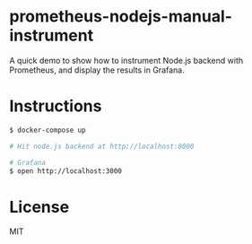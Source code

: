 # prometheus-nodejs-manual-instrument

A quick demo to show how to instrument Node.js backend with Prometheus, and display the results in Grafana.

# Instructions

```bash
$ docker-compose up

# Hit node.js backend at http://localhost:8000

# Grafana
$ open http://localhost:3000
```

# License

MIT
